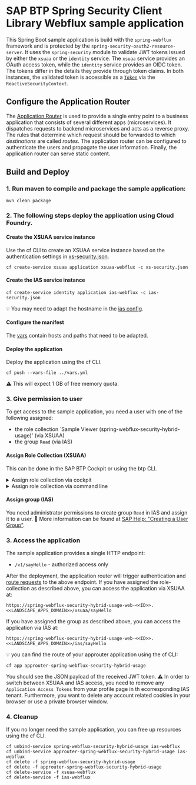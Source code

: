 # SAP BTP Spring Security Client Library Webflux sample application
This Spring Boot sample application is build with the `spring-webflux` framework and is protected by the
`spring-security-oauth2-resource-server`.
It uses the `spring-security` module to validate JWT tokens issued by either the `xsuaa` or the `identity` service.
The `xsuaa` service provides an OAuth access token, while the `identity` service provides an OIDC token.
The tokens differ in the details they provide through token claims.
In both instances, the validated token is accessible as a [`Token`](/java-api/src/main/java/com/sap/cloud/security/token/Token.java) via the `ReactiveSecurityContext`.

## Configure the Application Router
The [Application Router](approuter/package.json) is used to provide a single entry point to a business application that consists of several different apps (microservices).
It dispatches requests to backend microservices and acts as a reverse proxy.
The rules that determine which request should be forwarded to which _destinations_ are called _routes_.
The application router can be configured to authenticate the users and propagate the user information.
Finally, the application router can serve static content.

## Build and Deploy
### 1. Run maven to compile and package the sample application:
```shell
mvn clean package
```

### 2. The following steps deploy the application using Cloud Foundry.
#### Create the XSUAA service instance
Use the cf CLI to create an XSUAA service instance based on the authentication settings in [xs-security.json](xs-security.json).
```shell
cf create-service xsuaa application xsuaa-webflux -c xs-security.json
```
#### Create the IAS service instance
```shell
cf create-service identity application ias-webflux -c ias-security.json
```
:bulb: You may need to adapt the hostname in the [ias config](ias-security.json).

#### Configure the manifest
The [vars](../vars.yml) contain hosts and paths that need to be adapted.

#### Deploy the application
Deploy the application using the cf CLI.

```shell
cf push --vars-file ../vars.yml
```
:warning: This will expect 1 GB of free memory quota.

### 3. Give permission to user
To get access to the sample application, you need a user with one of the following assigned:
- the role collection `Sample Viewer (spring-webflux-security-hybrid-usage)' (via XSUAA)
- the group `Read` (via IAS)

#### Assign Role Collection (XSUAA)
This can be done in the SAP BTP Cockpit or using the btp CLI.

<details>
<summary>Assign role collection via cockpit</summary>
In the cockpit navigate to your subaccount.
To assign the role collection of the sample application to a user you have basically two options:

1. Navigate to the user by clicking on `Security` -> `Users`,
   select the user and click on `Assign Role Collection`
   (more info at [help.sap.com](https://help.sap.com/docs/btp/sap-business-technology-platform/find-users-and-their-role-collection-assignments)).
2. Navigate to the role collection by clicking on `Security` -> `Role Collections`,
   select `Sample Viewer (spring-webflux-security-hybrid-usage)`,
   click on `Edit` to add the user and finish by clicking on `Save`
   (more info at [help.sap.com](https://help.sap.com/docs/btp/sap-business-technology-platform/assign-users-to-role-collections)).
</details>

<details>
<summary>Assign role collection via command line</summary>

To assign the role collection to a user via the [btp CLI](https://help.sap.com/docs/btp/sap-business-technology-platform/account-administration-using-sap-btp-command-line-interface-btp-cli),
you need to [log in to your global account](https://help.sap.com/docs/btp/btp-cli-command-reference/btp-login) and execute the following command:

```shell
btp assign security/role-collection "Sample Viewer (spring-webflux-security-hybrid-usage)" --subaccount <subaccount id> --to-user <user email>
```
</details>

#### Assign group (IAS)
You need administrator permissions to create group `Read` in IAS and assign it to a user.
:link: More information can be found at [SAP Help: "Creating a User Group"](https://help.sap.com/viewer/a339f23ec736441abb2e187b7a7b6afb/LATEST/en-US/64544f432cd24b8589707a5d8a2b3e2e.html).

### 3. Access the application
The sample application provides a single HTTP endpoint:
- `/v1/sayHello` - authorized access only

After the deployment, the application router will trigger authentication and [route requests](approuter/xs-app.json) to the above endpoint.
If you have assigned the role-collection as described above, you can access the application via XSUAA at:
```
https://spring-webflux-security-hybrid-usage-web-<<ID>>.<<LANDSCAPE_APPS_DOMAIN>>/xsuaa/sayHello
```
If you have assigned the group as described above, you can access the application via IAS at:
```
https://spring-webflux-security-hybrid-usage-web-<<ID>>.<<LANDSCAPE_APPS_DOMAIN>>/ias/sayHello
```
:bulb: you can find the route of your approuter application using the cf CLI:
```
cf app approuter-spring-webflux-security-hybrid-usage
```

You should see the JSON payload of the received JWT token.
:warning: In order to switch between XSUAA and IAS access, you need to remove any `Application Access Tokens` from your profile page in th ecorresponding IAS tenant.
Furthermore, you want to delete any account related cookies in your browser or use a private browser window.

### 4. Cleanup
If you no longer need the sample application, you can free up resources using the cf CLI.

```shell
cf unbind-service spring-webflux-security-hybrid-usage ias-webflux
cf unbind-service approuter-spring-webflux-security-hybrid-usage ias-webflux
cf delete -f spring-webflux-security-hybrid-usage
cf delete -f approuter-spring-webflux-security-hybrid-usage
cf delete-service -f xsuaa-webflux
cf delete-service -f ias-webflux
```
